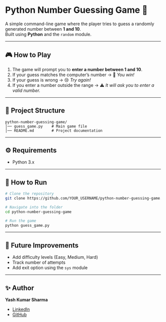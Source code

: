 # Python Number Guessing Game 🎯

A simple command-line game where the player tries to guess a randomly generated number between **1 and 10**.  
Built using **Python** and the `random` module.

---

## 🎮 How to Play
1. The game will prompt you to **enter a number between 1 and 10**.
2. If your guess matches the computer’s number → 🎉 *You win!*
3. If your guess is wrong → 😢 *Try again!*
4. If you enter a number outside the range → ⚠️ *It will ask you to enter a valid number.*

---

## 📂 Project Structure
```
python-number-guessing-game/
│── guess_game.py    # Main game file
│── README.md        # Project documentation
```

---

## ⚙️ Requirements
- Python 3.x

---

## 🚀 How to Run
```bash
# Clone the repository
git clone https://github.com/YOUR_USERNAME/python-number-guessing-game.git

# Navigate into the folder
cd python-number-guessing-game

# Run the game
python guess_game.py
```

---

## 📌 Future Improvements
- Add difficulty levels (Easy, Medium, Hard)
- Track number of attempts
- Add exit option using the `sys` module

---

## ✨ Author
**Yash Kumar Sharma**  
- [LinkedIn](https://www.linkedin.com/in/yash-kumar-sharma-52a125343)  
- [GitHub](https://github.com/YashKumarSharma646)  
